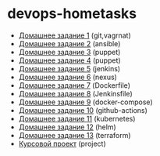 # devops-hometasks

- [Домашнее задание 1](01-vagrant/Readme.md#домашнее-задание-1) (git,vagrnat)
- [Домашнее задание 2](02-ansible/Readme.md#домашнее-задание-2) (ansible)
- [Домашнее задание 3](03-puppet/Readme.md#домашнее-задание-3) (puppet)
- [Домашнее задание 4](04-puppet/Readme.md#домашнее-задание-4) (puppet)
- [Домашнее задание 5](05-jenkins/Readme.md#домашнее-задание-5) (jenkins)
- [Домашнее задание 6](06-nexus/Readme.md#домашнее-задание-6) (nexus)
- [Домашнее задание 7](07-docker/Readme.md#домашнее-задание-7) (Dockerfile)
- [Домашнее задание 8](08-jenkinsfile/Readme.md#домашнее-задание-8) (Jenkinsfile)
- [Домашнее задание 9](09-docker-compose/Readme.md#домашнее-задание-9) (docker-compose)
- [Домашнее задание 10](10-github-actions/Readme.md#домашнее-задание-10) (github-actions)
- [Домашнее задание 11](11-kubernetes/Readme.md#домашнее-задание-11) (kubernetes)
- [Домашнее задание 12](12-helm/Readme.md#домашнее-задание-12) (helm)
- [Домашнее задание 13](13-terraform/Readme.md#домашнее-задание-13) (terraform)
- [Курсовой проект](https://github.com/Scubik1/GitOps#курсовой-проект) (project)
